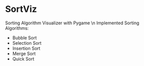 # SortViz
Sorting Algorithm Visualizer with Pygame \n
Implemented Sorting Algorithms:
* Bubble Sort
* Selection Sort
* Insertion Sort
* Merge Sort
* Quick Sort
